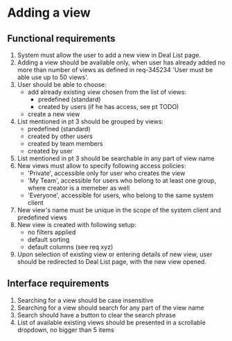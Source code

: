 # Adding a view
## Functional requirements
1. System must allow the user to add a new view in Deal List page.
2. Adding a view should be available only, when user has already added no more than number of views as defined in req-345234 'User must be able use up to 50 views'.
3. User should be able to choose:
   - add already existing view chosen from the list of views:
     - predefined (standard)
     - created by users (if he has access, see pt TODO)
   - create a new view
4. List mentioned in pt 3 should be grouped by views:
   - predefined (standard)
   - created by other users
   - created by team members
   - created by user
5. List mentioned in pt 3 should be searchable in any part of view name
6. New views must allow to specify following access policies:
   - 'Private', accessible only for user who creates the view
   - 'My Team', accessible for users who belong to at least one group, where creator is a memeber as well
   - 'Everyone', accessible for users, who belong to the same system client
7. New view's name must be unique in the scope of the system client and predefined views
8. New view is created with following setup:
   - no filters applied
   - default sorting
   - default columns (see req xyz)
9. Upon selection of existing view or entering details of new view, user should be redirected to Deal List page,
with the new view opened.

## Interface requirements
1. Searching for a view should be case insensitive
2. Searching for a view should search for any part of the view name
3. Search should have a button to clear the search phrase 
4. List of available existing views should be presented in a scrollable dropdown, no bigger than 5 items
